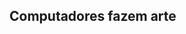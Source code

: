 ## Computadores fazem arte 



                                                                                                                                          
                                                                                                                                         
